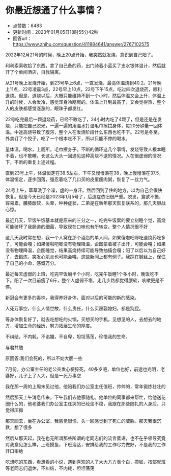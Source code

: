 # 你最近想通了什么事情？
- 点赞数：6483
- 更新时间：2023年01月05日18时55分42秒
- 回答url：https://www.zhihu.com/question/411884641/answer/2767102575
<body>
 <p data-pid="R32HV57_">2022年12月21号的时候，晚上20点开始，我突然就发烧，意识到自己阳了。</p>
 <p data-pid="dQjuNg-2">利利索索收拾了东西，拿了自己备的药，出门骑着小蓝买了支水银体温计，然后就开了个单间酒店，自我隔离。</p>
 <p data-pid="tzEqdp0z">从21号晚上发烧开始，到23号早上6点，一直发烧，最高体温烧到40.2。21号晚上11点，22号凌晨3点，22号早上10点，22号下午15点，吃过四次退烧药，顺利退烧。但是，退烧以后，大概只能维持不到一个小时，然后体温又会上升，体温上升的时候，人会发冷，感觉浑身冷飕飕的。体温上升到最高了，又会觉得热，整个人的皮肤都感觉涨涨的，眼珠子都发红。</p>
 <p data-pid="bCdv3baG">22号吃完最后一颗退烧药，已经不敢吃了，24小时内吃了4颗了，但是还是在发烧，只能把自己脱光，一遍一遍的用温水打湿毛巾擦拭身体，每20分钟量一回体温。中途高烧导致了腹泻，整个人在发烧阶段什么东西也吃不下。22号是冬至，外卖订了个饺子，吃了一个根本吃不下，所以只能不停的喝水。</p>
 <p data-pid="kZMBRplN">量体温，喝水，上厕所，毛巾擦身子。不断的循环这几个事情，发烧导致人根本睡不着，也不敢睡，长这么大头一回遇见这种高烧不退的情况。人在很虚弱的情况下，不断的重复上述过程。</p>
 <p data-pid="iTMJSrin">直到23号上午，体温恒定在38.5左右，下午又慢慢落在38，晚上慢慢落在37.5，体温恒定，逐步回落，强忍着吃了几口买的皮蛋瘦肉粥，恢复了一丝力气。</p>
 <p data-pid="CtCwjKb2">24号上午，草草洗了个澡，虚的一身汗。然后回到了住的地方，以为自己会很快恢复。但是今天已经是2023年1月5号了，后遗症依旧很严重。脱发，食欲不振，容易累，腰膝酸软，头晕，种种症状，二弟是在新年那天恢复联系的，那几天胆战心惊。</p>
 <p data-pid="mY_NhZUI">最近几天，早饭午饭基本就是原来的三分之一，吃完午饭累的要立刻睡个觉，高烧可能破坏了我肠道的细菌，导致现在口味也有所转变。整个人情况很不好</p>
 <p data-pid="mEIT9m4q">这几天我时常在想，我一个人窝在那个酒店的单人间，如果傻啦吧唧吃退烧药吃多了，可能会嘎；如果傻啦吧唧没有物理降温，企图蒙着被子出汗，可能会嘎；如果没有物理降温，企图睡觉，结果高烧持续可能导致抽搐会嘎；阳了以后以为自己好了，去锻炼，突发心肌炎也可能会嘎，这些新闻上都有例子。我踩在钢丝上，保住了自己的小命，感慨万分。</p>
 <p data-pid="-bjS9myP">最近每天虚弱的上班，吃完早饭躺半个小时，吃完午饭睡1个多小时，晚饭吃不下。阳了一次目前瘦了6斤，整个人虚弱不堪，走几步路都觉得腰软，咳嗽更是不停。</p>
 <p data-pid="qfXhsRsw">新冠会有更多的毒株，我得养好身体，面对以后的可能的新的感染。</p>
 <p data-pid="Z_30tjP3">人死万事空，什么人情世故，什么责任，什么买房娶媳妇，都是狗屁。</p>
 <p data-pid="TFdKENw4">等身体恢复好了，就去吃想吃的火锅，买想买的手机，见想见的人，去想去的地方，增加生命的经历，努力拓展生命的厚度。</p>
 <p data-pid="fMEjwgJv">不纠结，不内耗，不谄媚，不自卑，坦坦荡荡，珍惜我的生命。</p>
 <p data-pid="Mp9xUOJ7">与君共勉</p>
 <p data-pid="ACf-5fhu">原回答:我们会死的，所以不妨大胆一些</p>
 <p data-pid="bdDIk2Ub">7月份，办公室主任的老公突发心梗猝死，40多岁吧，单位也好，前途也光明，老婆好，儿子上了人大，但是一死万事空</p>
 <p data-pid="O6vD_fFN">我在那一周的上周末见过他，他陪我们办公室主任值班，帅帅的，常年锻炼壮壮的</p>
 <p data-pid="gUr8VKpQ">然后那天上午消息传来，下午我们去他家随礼。他单位的同事都来帮忙，给他送花圈什么的，他老婆我们办公室主任哭的已经坐不稳，我跟在那些随礼的人身后，只觉得压抑</p>
 <p data-pid="TX74zAID">那天回去，坐在办公室，我感觉很慌，头一回感觉到了死亡的威胁。那天我很沉默，想了很多</p>
 <p data-pid="iJrsm0PG">然后从那天起，我在也无所谓那些所谓的老同志们的流言蜚语，也不在乎领导究竟对我意见怎么样，上班摸鱼，下班溜达，安排给我的工作尽力做好，不是我的工作开口拒绝</p>
 <p data-pid="nXoGuNH5">吃想吃的东西，看想看的小说，遇到喜欢的人了大大方方表个白，攒钱，按部就班等老同志们退休，不纠结，不内耗，坦坦荡荡</p>
</body>